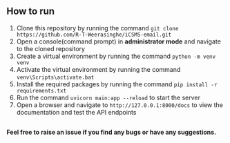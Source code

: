 ## How to run 
1. Clone this repository by running the command `git clone https://github.com/R-T-Weerasinghe/iCSMS-email.git`
2. Open a console(command prompt) in **administrator mode** and navigate to the cloned repository
3. Create a virtual environment by running the command `python -m venv venv`
4. Activate the virtual environment by running the command `venv\Scripts\activate.bat`
5. Install the required packages by running the command `pip install -r requirements.txt`
6. Run the command `uvicorn main:app --reload` to start the server
7. Open a browser and navigate to `http://127.0.0.1:8000/docs` to view the documentation and test the API endpoints

##
**Feel free to raise an issue if you find any bugs or have any suggestions.**

